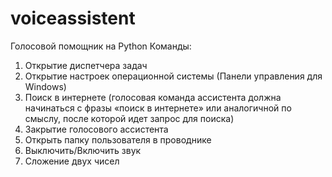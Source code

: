 # voiceassistent
Голосовой помощник на Python
Команды:
1) Открытие диспетчера задач
2) Открытие настроек операционной системы (Панели управления для Windows)
3) Поиск в интернете (голосовая команда ассистента должна начинаться с фразы «поиск в интернете» или аналогичной по смыслу, после которой идет запрос для поиска)
4) Закрытие голосового ассистента
5) Открыть папку пользователя в проводнике
6) Выключить/Включить звук
7) Сложение двух чисел
